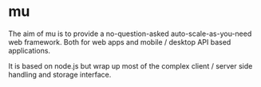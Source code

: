 mu
==

The aim of mu is to provide a no-question-asked auto-scale-as-you-need web framework.
Both for web apps and mobile / desktop API based applications.

It is based on node.js but wrap up most of the complex client / server side handling and storage interface.
